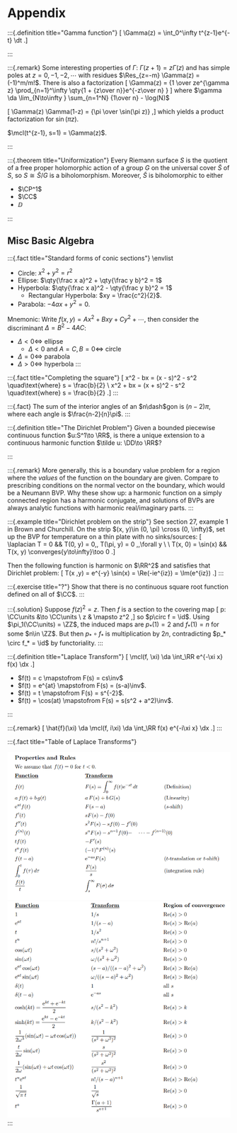 # Appendix


:::{.definition title="Gamma function"}
\[
\Gamma(z) = \int_0^\infty t^{z-1}e^{-t} \dt
.\]


:::


:::{.remark}
Some interesting properties of $\Gamma$:
$\Gamma(z+1) = z\Gamma(z)$ and has simple poles at $z=0,-1,-2,\cdots$ with residues $\Res_{z=-m} \Gamma(z) = (-1)^m/m!$.
There is also a factorization
\[
\Gamma(z) = {1 \over ze^{\gamma z} \prod_{n=1}^\infty \qty{1 + {z\over n}}e^{-z\over n} }
\]
where $\gamma \da \lim_{N\to\infty } \sum_{n=1^N} {1\over n} - \log(N)$

\[
\Gamma(z) \Gamma(1-z) = {\pi \over \sin(\pi z)}
,\]
which yields a product factorization for $\sin(\pi z)$.

$\mcl(t^{z-1}, s=1) = \Gamma(z)$.


:::



:::{.theorem title="Uniformization"}
Every Riemann surface $S$ is the quotient of a free proper holomorphic action of a group $G$ on the universal cover $\tilde S$ of $S$, so $S\cong \tilde S/G$ is a biholomorphism.
Moreover, $\tilde S$ is biholomorphic to either 

- $\CP^1$
- $\CC$
- $\DD$

:::

## Misc Basic Algebra

:::{.fact title="Standard forms of conic sections"}
\envlist

- Circle: $x^2 + y^2 = r^2$
- Ellipse: $\qty{\frac x a}^2  + \qty{\frac y b}^2 = 1$
- Hyperbola: $\qty{\frac x a}^2  - \qty{\frac y b}^2 = 1$
  - Rectangular Hyperbola: $xy = \frac{c^2}{2}$.
- Parabola: $-4ax + y^2 = 0$.

Mnemonic:
Write $f(x, y) = Ax^2 + Bxy + Cy^2 + \cdots$, then consider the discriminant $\Delta = B^2 - 4AC$:

- $\Delta < 0 \iff$ ellipse
  - $\Delta < 0$ and $A=C, B=0 \iff$ circle
- $\Delta = 0 \iff$ parabola
- $\Delta > 0 \iff$ hyperbola
:::

:::{.fact title="Completing the square"}
\[
x^2 - bx = (x - s)^2 - s^2 \quad\text{where} s = \frac{b}{2} \\
x^2 + bx = (x + s)^2 - s^2 \quad\text{where} s = \frac{b}{2}
.\]
:::

:::{.fact}
The sum of the interior angles of an $n\dash$gon is $(n-2)\pi$, where each angle is $\frac{n-2}{n}\pi$.
:::

:::{.definition title="The Dirichlet Problem"}
Given a bounded piecewise continuous function $u:S^1\to \RR$, is there a unique extension to a continuous harmonic function $\tilde u: \DD\to \RR$?

:::

:::{.remark}
More generally, this is a boundary value problem for a region where the *values* of the function on the boundary are given.
Compare to prescribing conditions on the normal vector on the boundary, which would be a Neumann BVP.
Why these show up: a harmonic function on a simply connected region has a harmonic conjugate, and solutions of BVPs are always analytic functions with harmonic real/imaginary parts.
:::

:::{.example title="Dirichlet problem on the strip"}
See section 27, example 1 in Brown and Churchill.
On the strip $(x, y)\in (0, \pi) \cross (0, \infty)$, set up the BVP for temperature on a thin plate with no sinks/sources:
\[
\laplacian T = 0 && T(0, y) = 0,\, T(\pi, y) = 0 \,\,\forall y \\ \\
T(x, 0) = \sin(x) && T(x, y) \converges{y\to\infty}\too 0
.\]

Then the following function is harmonic on $\RR^2$ and satisfies that Dirichlet problem:
\[
T(x ,y) = e^{-y} \sin(x) = \Re(-ie^{iz}) = \Im(e^{iz})
.\]
:::

:::{.exercise title="?"}
Show that there is no continuous square root function defined on all of $\CC$.
:::

:::{.solution}
Suppose $f(z)^2 = z$. 
Then $f$ is a section to the covering map
\[
p: \CC\units &\to \CC\units \\
z & \mapsto z^2
,\]
so $p\circ f = \id$.
Using $\pi_1(\CC\units) = \ZZ$, the induced maps are $p_*(1) = 2$ and $f_*(1) = n$ for some $n\in \ZZ$.
But then $p_* \circ f_*$ is multiplication by $2n$, contradicting $p_* \circ f_* = \id$ by functoriality.
:::

:::{.definition title="Laplace Transform"}
\[
\mcl(f, \xi) \da \int_\RR e^{-\xi x} f(x) \dx
.\]

- $f(t) = c \mapstofrom F(s) = cs\inv$
- $f(t) = e^{at} \mapstofrom F(s) = (s-a)\inv$.
- $f(t) = t \mapstofrom F(s) = s^{-2}$.
- $f(t) = \cos(at) \mapstofrom F(s) = s(s^2 + a^2)\inv$.

:::

:::{.remark}
\[
\hat{f}(\xi) \da \mcl(f, i\xi) \da \int_\RR f(x) e^{-i\xi x} \dx
.\]
:::

:::{.fact title="Table of Laplace Transforms"}

![](figures/2021-07-29_21-14-27.png)
![](figures/2021-07-29_21-14-42.png)
:::
